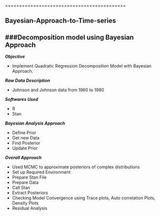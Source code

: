===========================================
## Bayesian-Approach-to-Time-series
###Decomposition model using Bayesian Approach
---------------
**_Objective_**
  * Implement Quadratic Regression Decomposition Model with Bayesian Approach.  
  
**_Raw Data Description_**  
  * Johnson and Johnson data from 1960 to 1980

**_Softwares Used_**  
  * R
  * Stan
  
**_Bayesian Analysis Approach_**  
  * Define Prior  
  * Get new Data
  * Find Posterior
  * Update Prior
  
**_Overall Approach_**  
  * Used MCMC to approximate posteriors of complex distributions
  * Set up Required Environment
  * Prepare Stan File
  * Prepare Data
  * Call Stan
  * Extract Posteriors
  * Checking Model Convergence using Trace plots, Auto correlation Plots, Density Plots
  * Residual Analysis
  
  
  
